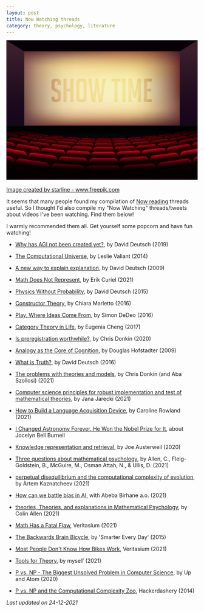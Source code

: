 ```yaml
---
layout: post
title: Now Watching threads
category: theory, psychology, literature
---
```


![library](/images/movie.jpg "movie")

<a href="https://www.freepik.com/vectors/background">Image created by starline - www.freepik.com</a>

It seems that many people found my compilation of [Now reading](hhttps://metatheorist.com/Now-Reading/) threads useful. So I thought I'd also compile my "Now Watching" threads/tweets about videos I've been watching. Find them below!

I warmly recommended them all. Get yourself some popcorn and have fun watching!

* [Why has AGI not been created yet?](https://twitter.com/IrisVanRooij/status/1469606775271956485), by David Deutsch (2019)

* [The Computational Universe](https://twitter.com/IrisVanRooij/status/1142527093122785281), by Leslie Valiant (2014)

* [A new way to explain explanation](https://twitter.com/IrisVanRooij/status/1387801895511724038), by David Deutsch (2009)

* [Math Does Not Represent](https://twitter.com/IrisVanRooij/status/1466888188371296259?s=20), by Erik Curiel (2021)

* [Physics Without Probability](https://twitter.com/IrisVanRooij/status/1461970928691261453?s=20), by David Deutsch (2015)

* [Constructor Theory](https://twitter.com/IrisVanRooij/status/1452334446049366026?s=20), by Chiara Marletto (2016)

* [Play, Where Ideas Come From](https://twitter.com/IrisVanRooij/status/1388187070842212354?s=20), by Simon DeDeo (2016)

* [Category Theory in Life](https://twitter.com/IrisVanRooij/status/1261969584673914881?s=20), by Eugenia Cheng (2017)

* [Is preregistration worthwhile?](https://twitter.com/IrisVanRooij/status/1338165779263598594?s=20), by Chris Donkin (2020)

* [Analogy as the Core of Cognition](https://twitter.com/IrisVanRooij/status/1241115115828764675?s=20), by Douglas Hofstadter (2009)

* [What is Truth?](https://twitter.com/IrisVanRooij/status/1461818193534668812?s=20), by David Deutsch (2016)

* [The problems with theories and models](https://twitter.com/IrisVanRooij/status/1462087740569362433?s=20), by Chris Donkin (and Aba Szollosi) (2021)

* [Computer science principles for robust implementation and test of mathematical theories](https://twitter.com/IrisVanRooij/status/1462098958294126599?s=20), by Jana Jarecki (2021)

* [How to Build a Language Acquisition Device](https://twitter.com/IrisVanRooij/status/1458484217864667139?s=20), by Caroline Rowland (2021)

* [I Changed Astronomy Forever. He Won the Nobel Prize for It](https://twitter.com/IrisVanRooij/status/1449787458766479361?s=20), about Jocelyn Bell Burnell

* [Knowledge representation and retrieval](https://twitter.com/IrisVanRooij/status/1412069822486257670?s=20), by Joe Austerweil (2020)

* [Three questions about mathematical psychology](https://twitter.com/IrisVanRooij/status/1411767080576290821?s=20), by Allen, C., Fleig-Goldstein, B., McGuire, M., Osman Attah, N., & Ullis, D. (2021)

* [perpetual disequilibrium and the computational complexity of evolution](https://twitter.com/IrisVanRooij/status/1385634837155962886?s=20), by Artem Kaznatcheev (2021)

* [How can we battle bias in AI](https://twitter.com/IrisVanRooij/status/1461769437929947137?s=20), with Abeba Birhane a.o. (2021)

* [theories, Theories, and explanations in Mathematical Psychology](https://twitter.com/IrisVanRooij/status/1454729713969205249?s=20), by Colin Allen (2021)

* [Math Has a Fatal Flaw](https://twitter.com/IrisVanRooij/status/1467255067829063682?s=20), Veritasium (2021)

* [The Backwards Brain Bicycle](https://twitter.com/IrisVanRooij/status/1465450455132213251?s=20), by 'Smarter Every Day' (2015)

* [Most People Don't Know How Bikes Work](https://twitter.com/IrisVanRooij/status/1465069757175062530?s=20), Veritasium (2021)

* [Tools for Theory](https://twitter.com/IrisVanRooij/status/1463946241121918981?s=20), by myself (2021)

* [P vs. NP - The Biggest Unsolved Problem in Computer Science](https://twitter.com/IrisVanRooij/status/1461812487771283461?s=20), by Up and Atom (2020)

* [P vs. NP and the Computational Complexity Zoo](https://twitter.com/IrisVanRooij/status/1400220890001022976?s=20), Hackerdashery (2014)



*Last updated on 24-12-2021*

<a href=''></a> <script type='text/javascript' src='https://www.freevisitorcounters.com/auth.php?id=ffbbfa98da26dd5367373b4d525961f859ebeefb'></script>
<script type="text/javascript" src="https://www.freevisitorcounters.com/en/home/counter/746882/t/4"></script>
